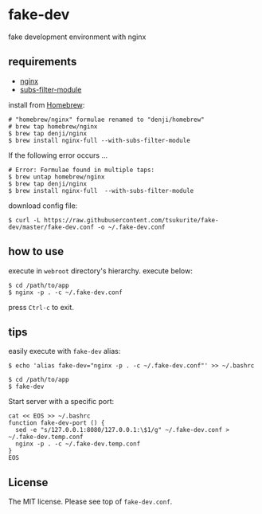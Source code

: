 # fake-dev

fake development environment with nginx

## requirements

- [nginx](http://nginx.org/)
- [subs-filter-module](https://github.com/yaoweibin/ngx_http_substitutions_filter_module)

install from [Homebrew](http://brew.sh/):

```console
# "homebrew/nginx" formulae renamed to "denji/homebrew"
# brew tap homebrew/nginx
$ brew tap denji/nginx
$ brew install nginx-full --with-subs-filter-module
```

If the following error occurs ...
```console
# Error: Formulae found in multiple taps:
$ brew untap homebrew/nginx
$ brew tap denji/nginx
$ brew install nginx-full  --with-subs-filter-module
```

download config file:

```console
$ curl -L https://raw.githubusercontent.com/tsukurite/fake-dev/master/fake-dev.conf -o ~/.fake-dev.conf
```

## how to use

execute in `webroot` directory's hierarchy. execute below:

```console
$ cd /path/to/app
$ nginx -p . -c ~/.fake-dev.conf
```

press `Ctrl-c` to exit.

## tips

easily execute with `fake-dev` alias:

```console
$ echo 'alias fake-dev="nginx -p . -c ~/.fake-dev.conf"' >> ~/.bashrc
```

```console
$ cd /path/to/app
$ fake-dev
```

Start server with a specific port:
```console
cat << EOS >> ~/.bashrc
function fake-dev-port () {
  sed -e "s/127.0.0.1:8080/127.0.0.1:\$1/g" ~/.fake-dev.conf > ~/.fake-dev.temp.conf
  nginx -p . -c ~/.fake-dev.temp.conf
}
EOS
```


## License

The MIT license. Please see top of `fake-dev.conf`.
